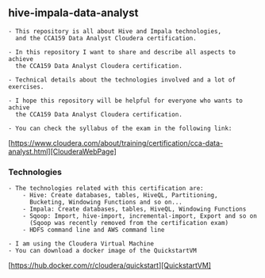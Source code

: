 ## hive-impala-data-analyst
````text
- This repository is all about Hive and Impala technologies, 
  and the CCA159 Data Analyst Cloudera certification.

- In this repository I want to share and describe all aspects to achieve 
  the CCA159 Data Analyst Cloudera certification.

- Technical details about the technologies involved and a lot of exercises.

- I hope this repository will be helpful for everyone who wants to achive 
  the CCA159 Data Analyst Cloudera certification.

- You can check the syllabus of the exam in the following link: 
````
[https://www.cloudera.com/about/training/certification/cca-data-analyst.html][ClouderaWebPage]

### Technologies
````text
- The technologies related with this certification are:
    - Hive: Create databases, tables, HiveQL, Partitioning, 
      Bucketing, Windowing Functions and so on...
    - Impala: Create databases, tables, HiveQL, Windowing Functions
    - Sqoop: Import, hive-import, incremental-import, Export and so on 
      (Sqoop was recently removed from the certification exam)
    - HDFS command line and AWS command line

- I am using the Cloudera Virtual Machine
- You can download a docker image of the QuickstartVM
````
[https://hub.docker.com/r/cloudera/quickstart][QuickstartVM]


[QuickstartVM]: https://hub.docker.com/r/cloudera/quickstart

[ClouderaWebPage]: https://www.cloudera.com/about/training/certification/cca-data-analyst.html